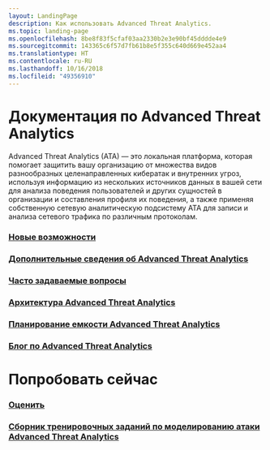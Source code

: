 ```yaml
---
layout: LandingPage
description: Как использовать Advanced Threat Analytics.
ms.topic: landing-page
ms.openlocfilehash: 8be8f83f5cfaf03aa2330b2e3e90bf45dddde4e9
ms.sourcegitcommit: 143365c6f57d7fb61b8e5f355c640d669e452aa4
ms.translationtype: HT
ms.contentlocale: ru-RU
ms.lasthandoff: 10/16/2018
ms.locfileid: "49356910"
---
```

# <a name="advanced-threat-analytics-documentation"></a>Документация по Advanced Threat Analytics

Advanced Threat Analytics (ATA) — это локальная платформа, которая помогает защитить вашу организацию от множества видов разнообразных целенаправленных кибератак и внутренних угроз, используя информацию из нескольких источников данных в вашей сети для анализа поведения пользователей и других сущностей в организации и составления профиля их поведения, а также применяя собственную сетевую аналитическую подсистему ATA для записи и анализа сетевого трафика по различным протоколам.

### <a name="whats-newhttpsgithubcommicrosoftdocsatadocsblobmasteratadocswhats-new-version-19md"></a>[Новые возможности](https://github.com/MicrosoftDocs/ATADocs/blob/master/ATADocs/whats-new-version-1.9.md)
### <a name="learn-more-about-advanced-threat-analyticshttpsgithubcommicrosoftdocsatadocsblobmasteratadocswhat-is-atamd"></a>[Дополнительные сведения об Advanced Threat Analytics](https://github.com/MicrosoftDocs/ATADocs/blob/master/ATADocs/what-is-ata.md) 
### <a name="frequently-asked-questionshttpsgithubcommicrosoftdocsatadocsblobmasteratadocsata-technical-faqmd"></a>[Часто задаваемые вопросы](https://github.com/MicrosoftDocs/ATADocs/blob/master/ATADocs/ata-technical-faq.md)
### <a name="advanced-threat-analytics-architecturehttpsgithubcommicrosoftdocsatadocsblobmasteratadocsata-architecturemd"></a>[Архитектура Advanced Threat Analytics](https://github.com/MicrosoftDocs/ATADocs/blob/master/ATADocs/ata-architecture.md)
### <a name="advanced-threat-analytics-capacity-planninghttpsgithubcommicrosoftdocsatadocsblobmasteratadocsata-capacity-planningmd"></a>[Планирование емкости Advanced Threat Analytics](https://github.com/MicrosoftDocs/ATADocs/blob/master/ATADocs/ata-capacity-planning.md)
### <a name="advanced-threat-analytics-bloghttpstechcommunitymicrosoftcomt5enterprise-mobility-securitybg-penterprisemobilityandsecurity"></a>[Блог по Advanced Threat Analytics](https://techcommunity.microsoft.com/t5/Enterprise-Mobility-Security/bg-p/enterprisemobilityandsecurity)

# <a name="try-now"></a>Попробовать сейчас
### <a name="evaluatehttpsgomicrosoftcomfwlinklinkid836487"></a>[Оценить](https://go.microsoft.com/fwlink/?linkid=836487)

### <a name="check-out-ata-attack-simulation-playbookhttpsdocsmicrosoftcomenterprise-mobility-securitysolutionsata-attack-simulation-playbook"></a>[Сборник тренировочных заданий по моделированию атаки Advanced Threat Analytics](https://docs.microsoft.com/enterprise-mobility-security/solutions/ata-attack-simulation-playbook)